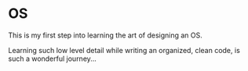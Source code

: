 # OS

This is my first step into learning the art of designing an OS. 

Learning such low level detail while writing an organized, clean code, is such a wonderful journey...
